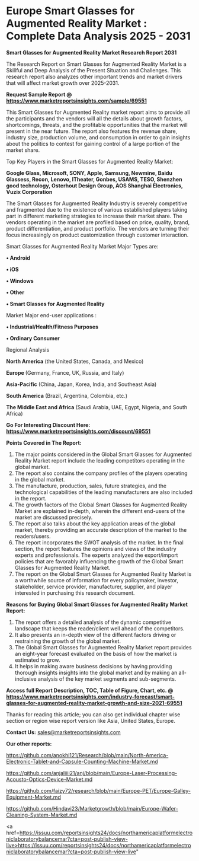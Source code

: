  # Europe Smart Glasses for Augmented Reality Market : Complete Data Analysis 2025 - 2031

<strong>Smart Glasses for Augmented Reality Market Research Report 2031</strong>

The Research Report on Smart Glasses for Augmented Reality Market is a Skillful and Deep Analysis of the Present Situation and Challenges. This research report also analyzes other important trends and market drivers that will affect market growth over 2025-2031.

<strong>Request Sample Report @ <a href=https://www.marketreportsinsights.com/sample/69551>https://www.marketreportsinsights.com/sample/69551</a></strong>

This Smart Glasses for Augmented Reality market report aims to provide all the participants and the vendors will all the details about growth factors, shortcomings, threats, and the profitable opportunities that the market will present in the near future. The report also features the revenue share, industry size, production volume, and consumption in order to gain insights about the politics to contest for gaining control of a large portion of the market share.

Top Key Players in the Smart Glasses for Augmented Reality Market:

<strong>Google Glass, Microsoft, SONY, Apple, Samsung, Newmine, Baidu Glassess, Recon, Lenovo, ITheater, Gonbes, USAMS, TESO, Shenzhen good technology, Osterhout Design Group, AOS Shanghai Electronics, Vuzix Corporation</strong>

The Smart Glasses for Augmented Reality Industry is severely competitive and fragmented due to the existence of various established players taking part in different marketing strategies to increase their market share. The vendors operating in the market are profiled based on price, quality, brand, product differentiation, and product portfolio. The vendors are turning their focus increasingly on product customization through customer interaction.

Smart Glasses for Augmented Reality Market Major Types are:

<strong>• Android

• iOS

• Windows

• Other

• Smart Glasses for Augmented Reality</strong>

Market Major end-user applications :

<strong>• Industrial/Health/Fitness Purposes

• Ordinary Consumer</strong>

Regional Analysis

</u><strong><b>North America</b></strong> (the United States, Canada, and Mexico)

<strong><b>Europe </b></strong>(Germany, France, UK, Russia, and Italy)

<strong><b>Asia-Pacific</b></strong> (China, Japan, Korea, India, and Southeast Asia)

<strong><b>South America</b></strong> (Brazil, Argentina, Colombia, etc.)

<strong><b>The Middle East and Africa</b></strong> (Saudi Arabia, UAE, Egypt, Nigeria, and South Africa)

<strong>Go For Interesting Discount Here: <a href=https://www.marketreportsinsights.com/discount/69551>https://www.marketreportsinsights.com/discount/69551</a></strong>

<strong>Points Covered in The Report:</strong>
<ol>
  <li>The major points considered in the Global Smart Glasses for Augmented Reality Market report include the leading competitors operating in the global market.</li>
  <li>The report also contains the company profiles of the players operating in the global market.</li>
  <li>The manufacture, production, sales, future strategies, and the technological capabilities of the leading manufacturers are also included in the report.</li>
  <li>The growth factors of the Global Smart Glasses for Augmented Reality Market are explained in-depth, wherein the different end-users of the market are discussed precisely.</li>
  <li>The report also talks about the key application areas of the global market, thereby providing an accurate description of the market to the readers/users.</li>
  <li>The report incorporates the SWOT analysis of the market. In the final section, the report features the opinions and views of the industry experts and professionals. The experts analyzed the export/import policies that are favorably influencing the growth of the Global Smart Glasses for Augmented Reality Market.</li>
  <li>The report on the Global Smart Glasses for Augmented Reality Market is a worthwhile source of information for every policymaker, investor, stakeholder, service provider, manufacturer, supplier, and player interested in purchasing this research document.</li>
</ol>
<strong>Reasons for Buying Global Smart Glasses for Augmented Reality Market Report:</strong>

<ol>
  <li>The report offers a detailed analysis of the dynamic competitive landscape that keeps the reader/client well ahead of the competitors.</li>
  <li>It also presents an in-depth view of the different factors driving or restraining the growth of the global market.</li>
  <li>The Global Smart Glasses for Augmented Reality Market report provides an eight-year forecast evaluated on the basis of how the market is estimated to grow.</li>
  <li>It helps in making aware business decisions by having providing thorough insights insights into the global market and by making an all-inclusive analysis of the key market segments and sub-segments.</li>
</ol>
<strong>Access full Report Description, TOC, Table of Figure, Chart, etc. @ <a href=https://www.marketreportsinsights.com/industry-forecast/smart-glasses-for-augmented-reality-market-growth-and-size-2021-69551>https://www.marketreportsinsights.com/industry-forecast/smart-glasses-for-augmented-reality-market-growth-and-size-2021-69551</a></strong>


Thanks for reading this article; you can also get individual chapter wise section or region wise report version like Asia, United States, Europe.

<strong>Contact Us:</strong>
sales@marketreportsinsights.com

<strong>Our other reports:</strong>

<a href=https://github.com/anokhi121/Research/blob/main/North-America-Electronic-Tablet-and-Capsule-Counting-Machine-Market.md>https://github.com/anokhi121/Research/blob/main/North-America-Electronic-Tablet-and-Capsule-Counting-Machine-Market.md</a>

<a href=https://github.com/anjaliiii21/anj/blob/main/Europe-Laser-Processing-Acousto-Optics-Device-Market.md>https://github.com/anjaliiii21/anj/blob/main/Europe-Laser-Processing-Acousto-Optics-Device-Market.md</a>

<a href=https://github.com/faizy72/research/blob/main/Europe-PET/Europe-Galley-Equipment-Market.md>https://github.com/faizy72/research/blob/main/Europe-PET/Europe-Galley-Equipment-Market.md</a>

<a href=https://github.com/Hindavi23/Marketgrowth/blob/main/Europe-Wafer-Cleaning-System-Market.md>https://github.com/Hindavi23/Marketgrowth/blob/main/Europe-Wafer-Cleaning-System-Market.md</a>

<a href=https://issuu.com/reportsinsights24/docs/northamericaplatformelectroniclaboratorybalancemar?cta=post-publish-view-live>https://issuu.com/reportsinsights24/docs/northamericaplatformelectroniclaboratorybalancemar?cta=post-publish-view-live</a>"
